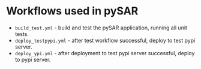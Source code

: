 # Workflows used in pySAR

* `build_test.yml` - build and test the pySAR application, running all unit tests.
* `deploy_testpypi.yml` - after test workflow successful, deploy to test pypi server.
* `deploy_ypi.yml` - after deployment to test pypi server successful, deploy to pypi server.